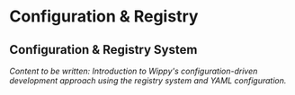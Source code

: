 # Configuration & Registry

<!-- Metadata -->
<!-- 
Topic: Configuration System Hub
Type: System Guide Hub
Audience: All Developers
Estimated Reading Time: 10 minutes
Prerequisites: Core concepts understanding
-->

<!-- Content Plan -->
<!--
Introduction to Wippy's configuration and registry system:
- Configuration-driven development philosophy
- Registry architecture and design
- YAML configuration structure
- Component system overview
- Namespace organization
- Environment management
- Links to detailed subtopics

Should establish understanding of how Wippy's configuration system enables modular, maintainable applications.
-->

## Configuration & Registry System

*Content to be written: Introduction to Wippy's configuration-driven development approach using the registry system and YAML configuration.*
